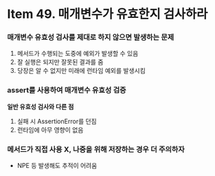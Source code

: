 # Item 49. 매개변수가 유효한지 검사하라

### 매개변수 유효성 검사를 제대로 하지 않으면 발생하는 문제
1. 메서드가 수행되는 도중에 예외가 발생할 수 있음
2. 잘 실행은 되지만 잘못된 결과를 줌
3. 당장은 알 수 없지만 미래에 런타임 예외를 발생시킴

### assert를 사용하여 매개변수 유효성 검증
**일반 유효성 검사와 다른 점**
1. 실패 시 AssertionError를 던짐
2. 런타임에 아무 영향이 없음

### 메서드가 직접 사용 X, 나중을 위해 저장하는 경우 더 주의하자
- NPE 등 발생해도 추적이 어려움
